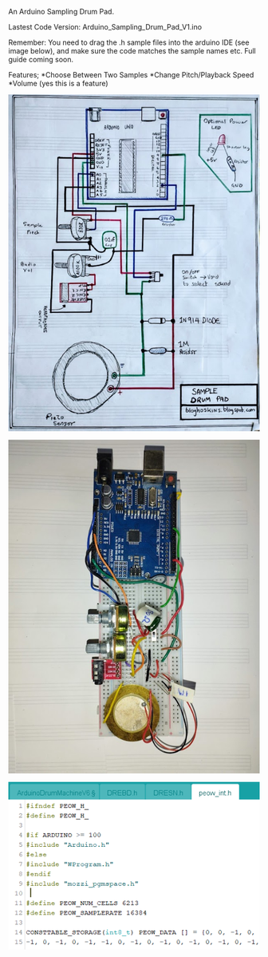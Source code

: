 
An Arduino Sampling Drum Pad. 

Lastest Code Version: Arduino_Sampling_Drum_Pad_V1.ino  

Remember:
You need to drag the .h sample files into the arduino IDE (see image below), and make sure the code matches the sample names etc.  Full guide coming soon. 

Features;
*Choose Between Two Samples
*Change Pitch/Playback Speed
*Volume (yes this is a feature)

![arduino drum schematic](images/SampleDrumPadBreadboard.jpg)

![arduino drum on a breadboard](images/breadboard2.jpg)

![Arduino IDE Header Example](images/headerIDE.png)